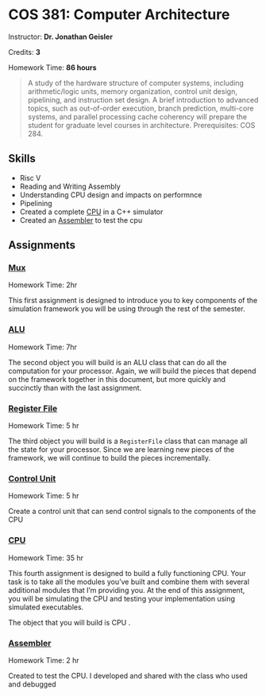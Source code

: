 # COS 381: Computer Architecture

Instructor: **Dr. Jonathan Geisler**

Credits: **3**

Homework Time: **86 hours**

> A study of the hardware structure of computer systems, including arithmetic/logic units, memory organization, control unit design, pipelining, and instruction set design. A brief introduction to advanced topics, such as out-of-order execution, branch prediction, multi-core systems, and parallel processing cache coherency will prepare the student for graduate level courses in architecture. Prerequisites: COS 284.

## Skills

- Risc V
- Reading and Writing Assembly
- Understanding CPU design and impacts on performnce
- Pipelining
- Created a complete [CPU](./hw4-cpu) in a C++ simulator
- Created an [Assembler](https://repo.cse.taylor.edu/rswanson/assembler) to test the cpu

## Assignments

### [Mux](./hw0-mux)

Homework Time: 2hr

This first assignment is designed to introduce you to key components of the simulation framework you will be using through the rest of the semester. 

### [ALU](./hw1-alu)

Homework Time: 7hr

The second object you will build is an ALU class that can do all the computation for your processor. Again, we will build the pieces that depend on the framework together in this document, but more quickly and succinctly than with the last assignment.

### [Register File](./hw2-register)

Homework Time: 5 hr

The third object you will build is a `RegisterFile` class that can manage all the state for your processor. Since we are learning new pieces of the framework, we will continue to build the pieces incrementally.

### [Control Unit](./hw3-control-unit)

Homework Time: 5 hr

Create a control unit that can send control signals to the components of the CPU

### [CPU](./hw4-cpu)

Homework Time: 35 hr

This fourth assignment is designed to build a fully functioning CPU. Your task is to take all the modules you’ve built and combine them with several additional modules that I’m providing you. At the end of this assignment, you will be simulating the CPU and testing your implementation using simulated executables.

The object that you will build is CPU .

### [Assembler](https://repo.cse.taylor.edu/rswanson/assembler)

Homework Time: 2 hr

Created to test the CPU. I developed and shared with the class who used and debugged
